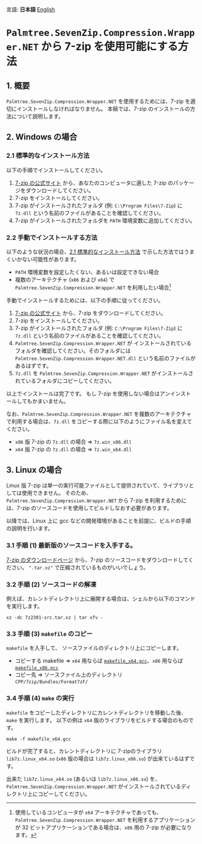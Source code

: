 言語: **日本語** [English](./HowToInstall7z_en.md)

# `Palmtree.SevenZip.Compression.Wrapper.NET` から 7-zip を使用可能にする方法

## 1. 概要

`Palmtree.SevenZip.Compression.Wrapper.NET` を使用するためには、7-zip を適切にインストールしなければなりません。
本稿では、7-zip のインストールの方法について説明します。

## 2. Windows の場合

### 2.1 標準的なインストール方法

以下の手順でインストールしてください。

1. [7-zip の公式サイト](https://7-zip.opensource.jp/) から、あなたのコンピュータに適した 7-zip のパッケージをダウンロードしてください。
2. 7-zip をインストールしてください。
3. 7-zip がインストールされたフォルダ (例: `C:\Program Files\7-Zip`) に `7z.dll` という名前のファイルがあることを確認してください。
4. 7-zip がインストールされたフォルダを `PATH` 環境変数に追加してください。

### 2.2 手動でインストールする方法

以下のような状況の場合、[2.1 標準的なインストール方法](#21-標準的なインストール方法) で示した方法ではうまくいかない可能性があります。

+ `PATH` 環境変数を設定したくない、あるいは設定できない場合
+ 複数のアーキテクチャ (`x86` および `x64`) で `Palmtree.SevenZip.Compression.Wrapper.NET` を利用したい場合[^1]

手動でインストールするためには、以下の手順に従ってください。

1. [7-zip の公式サイト](https://7-zip.opensource.jp/) から、7-zip をダウンロードしてください。
2. 7-zip をインストールしてください。
3. 7-zip がインストールされたフォルダ (例: `C:\Program Files\7-Zip`) に `7z.dll` という名前のファイルがあることを確認してください。
4. `Palmtree.SevenZip.Compression.Wrapper.NET` が インストールされているフォルダを確認してください。そのフォルダには `Palmtree.SevenZip.Compression.Wrapper.NET.dll` という名前のファイルがあるはずです。
5. `7z.dll` を `Palmtree.SevenZip.Compression.Wrapper.NET` がインストールされているフォルダにコピーしてください。

以上でインストールは完了です。
もし 7-zip を使用しない場合はアンインストールしてもかまいません。

なお、`Palmtree.SevenZip.Compression.Wrapper.NET` を複数のアーキテクチャで利用する場合は、`7z.dll` をコピーする際に以下のようにファイル名を変えてください。

+ `x86` 版 7-zip の `7z.dll` の場合 => `7z.win_x86.dll`
+ `x64` 版 7-zip の `7z.dll` の場合 => `7z.win_x64.dll`

## 3. Linux の場合

Linux 版 7-zip は単一の実行可能ファイルとして提供されていて、ライブラリとしては使用できません。
そのため、`Palmtree.SevenZip.Compression.Wrapper.NET` から 7-zip を利用するためには、7-zip のソースコードを使用してビルドしなおす必要があります。

以降では、Linux 上に gcc などの開発環境があることを前提に、ビルドの手順の説明を行います。

### 3.1 手順 (1) 最新版のソースコードを入手する。

[7-zip のダウンロードページ](https://7-zip.opensource.jp/download.html) から、7-zip のソースコードをダウンロードしてください。
`".tar.xz"` で圧縮されているものがいいでしょう。

### 3.2 手順 (2) ソースコードの解凍


例えば、カレントディレクトリ上に展開する場合は、シェルから以下のコマンドを実行します。

```
xz -dc 7z2301-src.tar.xz | tar xfv -
```

### 3.3 手順 (3) `makefile` のコピー

`makefile` を入手して、 ソースファイルのディレクトリ上にコピーします。

+ コピーする makefile => `x64` 用ならば [`makefile_x64.gcc`](../7z/makefile_x64.gcc)、`x86` 用ならば [`makefile_x86.gcc`](../7z/makefile_x86.gcc)
+ コピー先 => ソースファイル上のディレクトリ `CPP/7zip/Bundles/Format7zF/`

### 3.4 手順 (4) `make` の実行

`makefile` をコピーしたディレクトリにカレントディレクトリを移動した後、`make` を実行します。
以下の例は `x64` 版のライブラリをビルドする場合のものです。

```
make -f makefile_x64.gcc
```

ビルドが完了すると、カレントディレクトリに 7-zipのライブラリ `lib7z.linux_x64.so` (`x86` 版の場合は `lib7z.linux_x86.so`) が出来ているはずです。

出来た `lib7z.linux_x64.so` (あるいは `lib7z.linux_x86.so`) を、`Palmtree.SevenZip.Compression.Wrapper.NET` がインストールされているディレクトリ上にコピーしてください。


[^1]: 使用しているコンピュータが `x64` アーキテクチャであっても、`Palmtree.SevenZip.Compression.Wrapper.NET` を利用するアプリケーションが 32 ビットアプリケーションである場合は、`x86` 用の 7-zip が必要になります。
